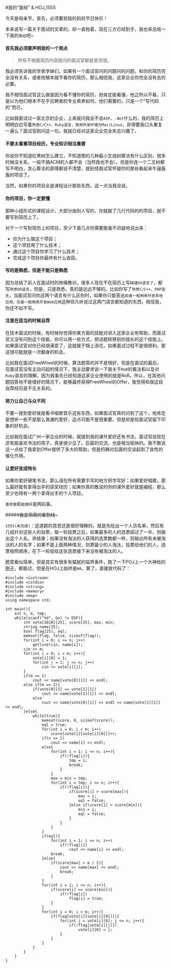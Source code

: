 #我的“面经” & HOJ_1555  

今天是母亲节，首先，必须要祝我的妈妈节日快乐！

本来说写一篇关于面试的文章的，却一直拖着，现在三方已经到手，我也来总结一下我的```面经```吧~  
  
#### 首先我必须要声明我的一个观点  

>所有不根据简历内容提问的面试官都是耍流氓。  
  
  
我必须告诉我的学弟学妹们，如果有一个面试官问的问题问的问题，和你的简历完全没有关系，或者他根本就不看你的简历，那么相信我，这家企业你完全没有去的必要。  
    
我不相信面试官这么做是因为看不懂你的简历，他肯定能看懂，他之所以不看，只是以为他们根本不在乎应聘者的专业素养如何，他们需要的，只是一个“写代码的”而已。  
    
比如我面试过一家北京的企业，上来就问我会不会```ASP```、```.Net```什么的，我的简历上明明白白写着```熟悉C/C++、Ruby语言，常用开发环境为Mac/Linux```，非得要我口头重复一遍么？面试官刚问这一句，我就已经对这家企业完全失去兴趣了。  

#### 不要太看重项目经历，专业知识相当重要  

你说你不知道红黑树怎么建立，不知道图的几种最小生成树算法有什么区别，很多时候没关系，一般不搞ACM的人都不会（当然我也不会）。但是你连一个二叉树都写不明白，贪心算法的原理都说不清楚，就别怪面试官怀疑你的那些看起来牛逼轰轰的项目了。  

当然，如果你的项目全是课程设计那些东西，这一点当我没说。  

#### 你的项目，你一定要懂  
  
那种小组形式的课程设计，大部分由别人写的，你就敲了几行代码的的项目，就不要写到简历上了。  

对于一个写到简历上的项目，至少下面几点你需要能毫不迟疑地说出来：  
   
  - 你为什么做这个项目；
  - 这个项目用了什么技术；
  - 通过这个项目你学习了什么技术；
  - 完成这个项目你最终有什么收获。

#### 写的是熟悉，但是不能只是熟悉
  
因为总结了前人在面试时的惨痛教训，很多人现在不在简历上写```精通XX语言了```，都写```熟悉OO语言```，但是，只是熟悉，真的是远远不够的。比如你写了```熟悉C/C++、PHP语言```，当面试官问你这两个语言有什么区别时，如果你只能答出```前者一般用来开发本地应用，后者一般用来开发Web应用```这种但凡听说过这两门语言都知道的东西，相信我，你还不如不写。  

#### 注意在适当的时候自荐  

在技术面试的时候，有时候你觉得你某方面的技能对进入这家企业有帮助，而面试官又没有问到这个技能，你可以用一些方式，把话题转移到你擅长的这个技能上。如果面试官对你已经很满意了，这就属于锦上添花，如果面试过程不是很顺利，那这很可能就是一次翻身的机会。  
    
比如我在面试FreeWheel的时候，算法题答的并不是很好，但是在面试的最后，在面试官没有主动问起的情况下，我主动要求说一下我关于```RoR```的看法和以及对```Ruby```语言的理解，因为我事先已经知道这家企业使用的就是RoR。所以，在其他问题回答地不是很好的情况下，能够最终获得FreeWheel的Offer，我觉得和我这段自荐经历是不无关系的。  

#### 努力让自己与众不同  

不要一提到爱好就是看书唱歌音乐这些东西，如果面试官真的问到了这个，他肯定是想听一些不是那么普通的爱好，这点可能不是很重要，但是却是给面试官留下印象的好机会。  
    
比如我在面试广州一家企业的时候，就提到我的课外爱好还有书法，面试官说现在还有能喜欢书法的孩子，真是很少见了。后面的交流，也是相当愉快的。我不敢说这一点给了我拿到Offer提供了多大的帮助，但是的确对后面的交谈起到了良性的催化作用。  
   
#### 让爱好变成特长  

如果你爱好硬笔书法，那么请在所有需要手写的地方把字写好；如果爱好唱歌，那么最好能有拿得出手的获奖经历；如果你真的敢说的你的课外爱好就是编程，那么至少也得有一两个拿得出手的个人项目。  
    
```喜欢做```和```能做好```是两码事。  

#####~~~~~~~~~~~~我是萌萌的昏割线~~~~~~~~~~~~~  

```1555(未完成)```：这道题的意思还是很好理解的，就是先给出一个人员名单，然后有几组针对这些人的投票，每一轮投票之后，如果最多的人的选票超过了一半，则输出这个人名，并结束；如果没有淘汰的人获得的选票数都一样，则输出所有未被淘汰的人的名字；如果不是上面两种情况，则票最少的人淘汰，投票给他们的人，选票按照顺序，在下一轮投给这张选票接下来没有被淘汰的人。  

题意看似简单，但是其实有很多有猫腻的临界条件，跑了一下POJ上一个大神给的[例子](http://poj.org/showmessage?message_id=155222)，都能过，但是在HOJ上始终是```WA```，算了，直接放代码了：  

    #include <iostream>
    #include <cstdio>
    #include <string>
    #include <memory>
    #include <map>
    using namespace std;
    
    int main(){
        int n, m, tmp;
        while(scanf("%d", &n) != EOF){
            int vote[1010][25], score[25], max, min;
            string name[25];
            bool flag[25], eql;
            memset(flag, false, sizeof(flag));
            for(int i = 0; i <= n; i++)
                getline(cin, name[i]);
            cin >> m;
            for(int i = 0; i < m; i++){
                vote[i][0] = 1;
                for(int j = 1; j <= n; j++)
                    cin >> vote[i][j];
            }
            if(m == 1)
                cout << name[vote[0][1]] << endl;
            else if(m == 2){
                if(vote[0][1] == vote[1][1])
                    cout << name[vote[1][1]] << endl;
                else
                    cout << name[vote[0][1]] << endl << name[vote[1][1]] << endl;
            }else{
                while(true){
                    memset(score, 0, sizeof(score));
                    eql = true;
                    for(int i = 0; i < m; i++)
                        score[vote[i][vote[i][0]]]++;
                    if(n == 1)
                        cout << name[1] << endl;
                    else{
                        for(int i = 1; i <= n; i++){
                            if(!flag[i]){
                                tmp = i;
                                break;
                            }
                        }
                        max = min = tmp;
                        for(int i = tmp; i <= n; i++){
                            if(!flag[i]){
                                if(score[i] > score[max]){
                                    max = i;
                                    eql = false;
                                }else if(score[i] < score[min]){
                                    min = i;
                                    eql = false;
                                }
                            }
                        }
                    }
                    if(eql){
                        for(int i = 1; i <= n; i++)
                            if(!flag[i])
                                cout << name[i] << endl;
                        break;
                    }else{
                        if(score[max] > m / 2){
                            cout << name[max] << endl;
                            break;
                        }
                    }
                    for(int i = 1; i <= n; i++){
                        if(score[i] == score[min]){
                            if(!flag[i])
                                flag[i] = true;
                        }
                    }
                    for(int i = 0; i < m; i++){
                        if(flag[vote[i][vote[i][0]]]){
                            for(int j = vote[i][0]; j <= n; j++){
                                if(!flag[vote[i][j]])
                                    vote[i][0] = j;
                            }
                        }
                    }
                }
            }
        }
    }